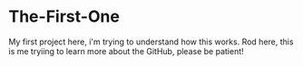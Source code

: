 # The-First-One
My first project here, i'm trying to understand how this works.
Rod here, this is me tryiing to learn more about the GitHub, please be patient!
